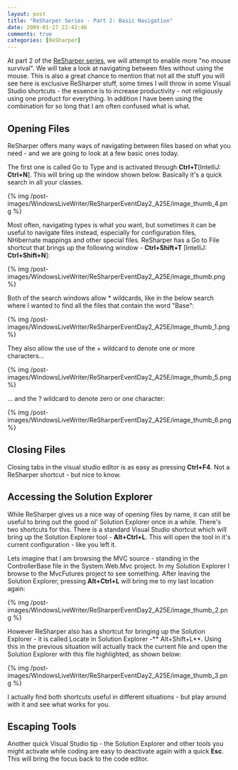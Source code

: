 ```yaml
---
layout: post
title: "ReSharper Series - Part 2: Basic Navigation"
date: 2009-01-27 22:42:46
comments: true
categories: [ReSharper]
---
```

At part 2 of the [ReSharper series](http://www.rasmuskl.dk/post/ReSharper-Series.aspx), we will attempt to enable more "no mouse survival". We will take a look at navigating between files without using the mouse. This is also a great chance to mention that not all the stuff you will see here is exclusive ReSharper stuff, some times I will throw in some Visual Studio shortcuts - the essence is to increase productivity - not religiously using one product for everything. In addition I have been using the combination for so long that I am often confused what is what.
 
## Opening Files
 
ReSharper offers many ways of navigating between files based on what you need - and we are going to look at a few basic ones today. 
 
The first one is called Go to Type and is activated through **Ctrl+T**[IntelliJ: **Ctrl+N**]. This will bring up the window shown below. Basically it's a quick search in all your classes.
 
{% img /post-images/WindowsLiveWriter/ReSharperEventDay2_A25E/image_thumb_4.png %} 
 
Most often, navigating types is what you want, but sometimes it can be useful to navigate files instead, especially for configuration files, NHibernate mappings and other special files. ReSharper has a Go to File shortcut that brings up the following window - **Ctrl+Shift+T** [IntelliJ: **Ctrl+Shift+N**]:
 
{% img /post-images/WindowsLiveWriter/ReSharperEventDay2_A25E/image_thumb.png %} 
 
Both of the search windows allow * wildcards, like in the below search where I wanted to find all the files that contain the word "Base":
 
{% img /post-images/WindowsLiveWriter/ReSharperEventDay2_A25E/image_thumb_1.png %} 
 
They also allow the use of the + wildcard to denote one or more characters...
 
{% img /post-images/WindowsLiveWriter/ReSharperEventDay2_A25E/image_thumb_5.png %}
 
... and the ? wildcard to denote zero or one character: 
 
{% img /post-images/WindowsLiveWriter/ReSharperEventDay2_A25E/image_thumb_6.png %} 
 
## Closing Files
 
Closing tabs in the visual studio editor is as easy as pressing **Ctrl+F4**. Not a ReSharper shortcut - but nice to know.
 
## Accessing the Solution Explorer
 
While ReSharper gives us a nice way of opening files by name, it can still be useful to bring out the good ol' Solution Explorer once in a while. There's two shortcuts for this. There is a standard Visual Studio shortcut which will bring up the Solution Explorer tool - **Alt+Ctrl+L**. This will open the tool in it's current configuration - like you left it. 
 
Lets imagine that I am browsing the MVC source - standing in the ControllerBase file in the System.Web.Mvc project. In my Solution Explorer I browse to the MvcFutures project to see something. After leaving the Solution Explorer, pressing **Alt+Ctrl+L** will bring me to my last location again:
 
{% img /post-images/WindowsLiveWriter/ReSharperEventDay2_A25E/image_thumb_2.png %} 
 
However ReSharper also has a shortcut for bringing up the Solution Explorer - it is called Locate in Solution Explorer -** Alt+Shift+L**. Using this in the previous situation will actually track the current file and open the Solution Explorer with this file highlighted, as shown below:
 
{% img /post-images/WindowsLiveWriter/ReSharperEventDay2_A25E/image_thumb_3.png %} 
 
I actually find both shortcuts useful in different situations - but play around with it and see what works for you. 
 
## Escaping Tools
 
Another quick Visual Studio tip - the Solution Explorer and other tools you might activate while coding are easy to deactivate again with a quick **Esc**. This will bring the focus back to the code editor.
